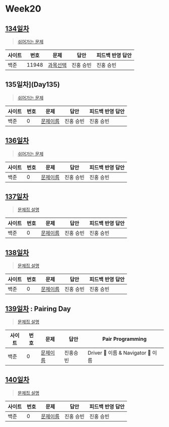# Week20

## [134일차](Day134)

> [쉬어가는 문제](https://www.acmicpc.net/group/workbook/view/9797/33408)

| 사이트 | 번호 | 문제                 | 답안                | 피드백 반영 답안    |
| ------ | ---- | -------------------- | ------------------- | ------------------- |
| 백준   | 11948 | [과목선택](https://www.acmicpc.net/problem/11948) | 진홍 승빈 | 진홍 승빈 |

## 135일차](Day135)

> [쉬어가는 문제](문제집링크)

| 사이트 | 번호 | 문제                 | 답안                | 피드백 반영 답안    |
| ------ | ---- | -------------------- | ------------------- | ------------------- |
| 백준   | 0    | [문제이름](문제링크) | 진홍 승빈 | 진홍 승빈 |

## [136일차](Day136)

> [쉬어가는 문제](문제집링크)

| 사이트 | 번호 | 문제                 | 답안                | 피드백 반영 답안    |
| ------ | ---- | -------------------- | ------------------- | ------------------- |
| 백준   | 0    | [문제이름](문제링크) | 진홍 승빈 | 진홍 승빈 |

## [137일차](Day137)

> [문제집 설명](문제집링크)

| 사이트 | 번호 | 문제                 | 답안                | 피드백 반영 답안    |
| ------ | ---- | -------------------- | ------------------- | ------------------- |
| 백준   | 0    | [문제이름](문제링크) | 진홍 승빈 | 진홍 승빈 |

## [138일차](Day138)

> [문제집 설명](문제집링크)

| 사이트 | 번호 | 문제                 | 답안                | 피드백 반영 답안    |
| ------ | ---- | -------------------- | ------------------- | ------------------- |
| 백준   | 0    | [문제이름](문제링크) | 진홍 승빈 | 진홍 승빈 |

## [139일차](Day139) : Pairing Day

> [문제집 설명](문제집링크)

| 사이트 | 번호 | 문제                 | 답안                | Pair Programming    |
| ------ | ---- | -------------------- | ------------------- | ------------------- |
| 백준   | 0    | [문제이름](문제링크) | 진홍승빈 | Driver 🚗 이름 & Navigator 🧭 이름 |

## [140일차](Day140)

> [문제집 설명](문제집링크)

| 사이트 | 번호 | 문제                 | 답안                | 피드백 반영 답안    |
| ------ | ---- | -------------------- | ------------------- | ------------------- |
| 백준   | 0    | [문제이름](문제링크) | 진홍 승빈 | 진홍 승빈 |
